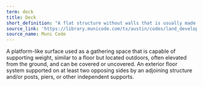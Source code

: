 ```yaml
---
term: deck
title: Deck
short_definition: "A flat structure without walls that is usually made of planks. Decks can't be lived on and are used for lounging."
source_link: 'https://library.municode.com/tx/austin/codes/land_development_code?nodeId=THCOAUTE_CH25-12TECO'
source_name: Muni Code
---
```



A platform-like surface used as a gathering space that is capable of supporting weight, similar to a floor but located outdoors, often elevated from the ground, and can be covered or uncovered. An exterior floor system supported on at least two opposing sides by an adjoining structure and/or posts, piers, or other independent supports.